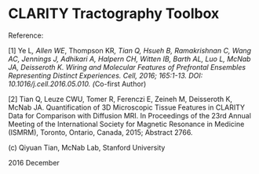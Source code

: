 # CLARITY Tractography Toolbox

Reference:

[1] Ye L<sup>*</sup>, Allen WE<sup>*</sup>, Thompson KR<sup>*</sup>, Tian Q, Hsueh B, Ramakrishnan C, Wang AC, Jennings J, Adhikari A, Halpern CH, Witten IB, Barth AL, Luo L, McNab JA, Deisseroth K. Wiring and Molecular Features of Prefrontal Ensembles Representing Distinct Experiences. Cell, 2016; 165:1-13. DOI: 10.1016/j.cell.2016.05.010. (<sup>*</sup>Co-first Author)

[2] Tian Q, Leuze CWU, Tomer R, Ferenczi E, Zeineh M, Deisseroth K, McNab JA. Quantification of 3D Microscopic Tissue Features in CLARITY Data for Comparison with Diffusion MRI. In Proceedings of the 23rd Annual Meeting of the International Society for Magnetic Resonance in Medicine (ISMRM), Toronto, Ontario, Canada, 2015; Abstract 2766.

(c) Qiyuan Tian, McNab Lab, Stanford University

2016 December

